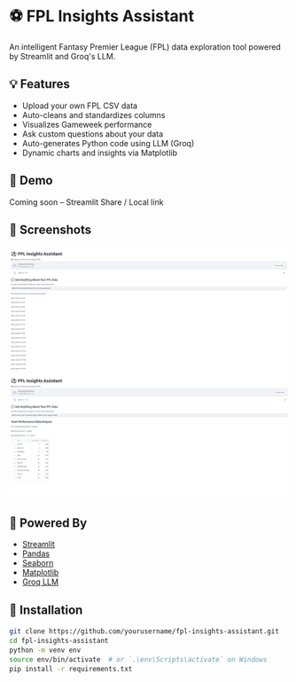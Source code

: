 # ⚽ FPL Insights Assistant

An intelligent Fantasy Premier League (FPL) data exploration tool powered by Streamlit and Groq's LLM.

## 💡 Features

- Upload your own FPL CSV data
- Auto-cleans and standardizes columns
- Visualizes Gameweek performance
- Ask custom questions about your data
- Auto-generates Python code using LLM (Groq)
- Dynamic charts and insights via Matplotlib

## 🚀 Demo

Coming soon – Streamlit Share / Local link

## 📸 Screenshots

![upload](https://github.com/DnOsoro/-FPL-Insights-Assistant/blob/main/Screenshot%20from%202025-04-22%2018-10-16.png)
![example](https://github.com/DnOsoro/-FPL-Insights-Assistant/blob/main/Screenshot%20from%202025-04-22%2018-15-09.png)

## 🧠 Powered By

- [Streamlit](https://streamlit.io)
- [Pandas](https://pandas.pydata.org/)
- [Seaborn](https://seaborn.pydata.org/)
- [Matplotlib](https://matplotlib.org/)
- [Groq LLM](https://groq.com/)

## 📁 Installation

```bash
git clone https://github.com/yourusername/fpl-insights-assistant.git
cd fpl-insights-assistant
python -m venv env
source env/bin/activate  # or `.\env\Scripts\activate` on Windows
pip install -r requirements.txt
